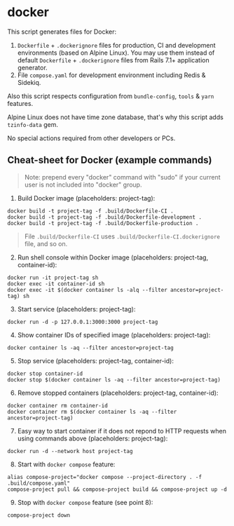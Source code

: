 # docker

This script generates files for Docker:

1. `Dockerfile` + `.dockerignore` files for production, CI and development environments (based on
   Alpine Linux). You may use them instead of default `Dockerfile` + `.dockerignore` files from
   Rails 7.1+ application generator.
2. File `compose.yaml` for development environment including Redis & Sidekiq.

Also this script respects configuration from `bundle-config`, `tools` & `yarn` features.

Alpine Linux does not have time zone database, that's why this script adds `tzinfo-data` gem.

No special actions required from other developers or PCs.

## Cheat-sheet for Docker (example commands)

> Note: prepend every "docker" command with "sudo" if your current user is not included into
> "docker" group.

1. Build Docker image (placeholders: project-tag):

```shell
docker build -t project-tag -f .build/Dockerfile-CI .
docker build -t project-tag -f .build/Dockerfile-development .
docker build -t project-tag -f .build/Dockerfile-production .
```

> File `.build/Dockerfile-CI` uses `.build/Dockerfile-CI.dockerignore` file, and so on.

2. Run shell console within Docker image (placeholders: project-tag, container-id):

```shell
docker run -it project-tag sh
docker exec -it container-id sh
docker exec -it $(docker container ls -alq --filter ancestor=project-tag) sh
```

3. Start service (placeholders: project-tag):

```shell
docker run -d -p 127.0.0.1:3000:3000 project-tag
```

4. Show container IDs of specified image (placeholders: project-tag):

```shell
docker container ls -aq --filter ancestor=project-tag
```

5. Stop service (placeholders: project-tag, container-id):

```shell
docker stop container-id
docker stop $(docker container ls -aq --filter ancestor=project-tag)
```

6. Remove stopped containers (placeholders: project-tag, container-id):

```shell
docker container rm container-id
docker container rm $(docker container ls -aq --filter ancestor=project-tag)
```

7. Easy way to start container if it does not repond to HTTP requests when using commands above (placeholders: project-tag):

```shell
docker run -d --network host project-tag
```

8. Start with `docker compose` feature:

```shell
alias compose-project="docker compose --project-directory . -f .build/compose.yaml"
compose-project pull && compose-project build && compose-project up -d
```

9. Stop with `docker compose` feature (see point 8):

```shell
compose-project down
```

